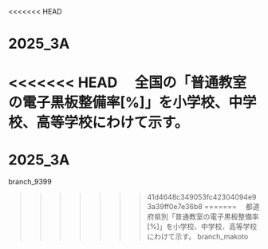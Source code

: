 <<<<<<< HEAD
# 2025_3A
<<<<<<< HEAD
　全国の「普通教室の電子黒板整備率[%]」を小学校、中学校、高等学校にわけて示す。
=======
# 2025_3A

branch_9399


>>>>>>> 41d4648c349053fc42304094e93a39ff0e7e36b8
=======
　都道府県別「普通教室の電子黒板整備率[%]」を小学校、中学校、高等学校にわけて示す。
>>>>>>> branch_makoto
